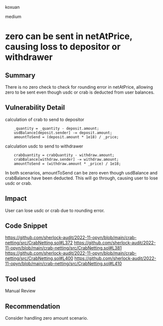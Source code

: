 koxuan

medium

# zero can be sent in netAtPrice, causing loss to depositor or withdrawer

## Summary
There is no zero check to check for rounding error in netAtPrice, allowing zero to be sent even though usdc or crab is deducted from user balances.

## Vulnerability Detail
calculation of crab to send to depositor
```solidity
    _quantity = _quantity - deposit.amount;
    usdBalance[deposit.sender] -= deposit.amount;
    amountToSend = (deposit.amount * 1e18) / _price;
```

calculation usdc to send to withdrawer
```solidity
    crabQuantity = crabQuantity - withdraw.amount;
    crabBalance[withdraw.sender] -= withdraw.amount;
    amountToSend = (withdraw.amount * _price) / 1e18;
```

In both scenarios, amountToSend can be zero even though usdBalance and crabBalance have been deducted. This will go through, causing user to lose usdc or crab. 

## Impact
User can lose usdc or crab due to rounding error.
## Code Snippet
https://github.com/sherlock-audit/2022-11-opyn/blob/main/crab-netting/src/CrabNetting.sol#L372
https://github.com/sherlock-audit/2022-11-opyn/blob/main/crab-netting/src/CrabNetting.sol#L381
https://github.com/sherlock-audit/2022-11-opyn/blob/main/crab-netting/src/CrabNetting.sol#L400
https://github.com/sherlock-audit/2022-11-opyn/blob/main/crab-netting/src/CrabNetting.sol#L410

## Tool used

Manual Review

## Recommendation
Consider handling zero amount scenario.
